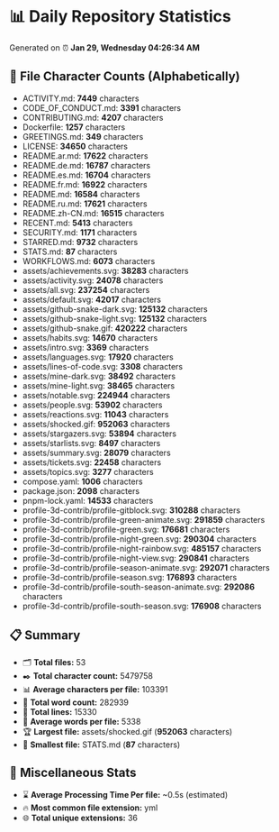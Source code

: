# 📊 Daily Repository Statistics
Generated on ⏰ **Jan 29, Wednesday 04:26:34 AM**

## 📂 File Character Counts (Alphabetically)
- ACTIVITY.md: **7449** characters
- CODE_OF_CONDUCT.md: **3391** characters
- CONTRIBUTING.md: **4207** characters
- Dockerfile: **1257** characters
- GREETINGS.md: **349** characters
- LICENSE: **34650** characters
- README.ar.md: **17622** characters
- README.de.md: **16787** characters
- README.es.md: **16704** characters
- README.fr.md: **16922** characters
- README.md: **16584** characters
- README.ru.md: **17621** characters
- README.zh-CN.md: **16515** characters
- RECENT.md: **5413** characters
- SECURITY.md: **1171** characters
- STARRED.md: **9732** characters
- STATS.md: **87** characters
- WORKFLOWS.md: **6073** characters
- assets/achievements.svg: **38283** characters
- assets/activity.svg: **24078** characters
- assets/all.svg: **237254** characters
- assets/default.svg: **42017** characters
- assets/github-snake-dark.svg: **125132** characters
- assets/github-snake-light.svg: **125132** characters
- assets/github-snake.gif: **420222** characters
- assets/habits.svg: **14670** characters
- assets/intro.svg: **3369** characters
- assets/languages.svg: **17920** characters
- assets/lines-of-code.svg: **3308** characters
- assets/mine-dark.svg: **38492** characters
- assets/mine-light.svg: **38465** characters
- assets/notable.svg: **224944** characters
- assets/people.svg: **53902** characters
- assets/reactions.svg: **11043** characters
- assets/shocked.gif: **952063** characters
- assets/stargazers.svg: **53894** characters
- assets/starlists.svg: **8497** characters
- assets/summary.svg: **28079** characters
- assets/tickets.svg: **22458** characters
- assets/topics.svg: **3277** characters
- compose.yaml: **1006** characters
- package.json: **2098** characters
- pnpm-lock.yaml: **14533** characters
- profile-3d-contrib/profile-gitblock.svg: **310288** characters
- profile-3d-contrib/profile-green-animate.svg: **291859** characters
- profile-3d-contrib/profile-green.svg: **176681** characters
- profile-3d-contrib/profile-night-green.svg: **290304** characters
- profile-3d-contrib/profile-night-rainbow.svg: **485157** characters
- profile-3d-contrib/profile-night-view.svg: **290841** characters
- profile-3d-contrib/profile-season-animate.svg: **292071** characters
- profile-3d-contrib/profile-season.svg: **176893** characters
- profile-3d-contrib/profile-south-season-animate.svg: **292086** characters
- profile-3d-contrib/profile-south-season.svg: **176908** characters

## 📋 Summary
- 🗂️ **Total files:** 53
- ✒️ **Total character count:** 5479758
- 📊 **Average characters per file:** 103391
- 📝 **Total word count:** 282939
- 🧾 **Total lines:** 15330
- 📐 **Average words per file:** 5338
- 🏆 **Largest file:** assets/shocked.gif (**952063** characters)
- 🥉 **Smallest file:** STATS.md (**87** characters)

## 🌟 Miscellaneous Stats
- ⌛ **Average Processing Time Per file:** ~0.5s (estimated)
- 🔥 **Most common file extension:** yml
- 🌐 **Total unique extensions:** 36
